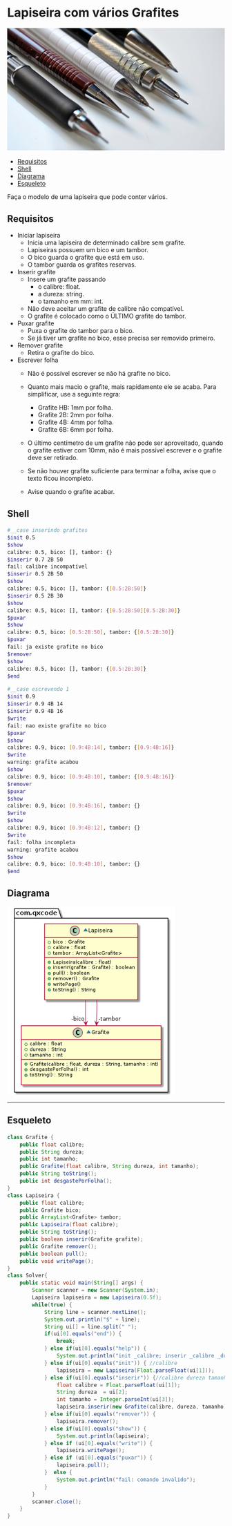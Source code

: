 # Lapiseira com vários Grafites
![](figura.jpg)

<!--TOC_BEGIN-->
- [Requisitos](#requisitos)
- [Shell](#shell)
- [Diagrama](#diagrama)
- [Esqueleto](#esqueleto)
<!--TOC_END-->

Faça o modelo de uma lapiseira que pode conter vários.

## Requisitos
- Iniciar lapiseira
    - Inicia uma lapiseira de determinado calibre sem grafite.
    - Lapiseiras possuem um bico e um tambor.
    - O bico guarda o grafite que está em uso. 
    - O tambor guarda os grafites reservas.
- Inserir grafite
    - Insere um grafite passando
        - o calibre: float.
        - a dureza: string.
        - o tamanho em mm: int.
    - Não deve aceitar um grafite de calibre não compatível.
    - O grafite é colocado como o ÚLTIMO grafite do tambor.
- Puxar grafite
    - Puxa o grafite do tambor para o bico.
    - Se já tiver um grafite no bico, esse precisa ser removido primeiro.
- Remover grafite
    - Retira o grafite do bico.
- Escrever folha
    - Não é possível escrever se não há grafite no bico.
    - Quanto mais macio o grafite, mais rapidamente ele se acaba. Para simplificar, use a seguinte regra:
        - Grafite HB: 1mm por folha.
        - Grafite 2B: 2mm por folha.
        - Grafite 4B: 4mm por folha.
        - Grafite 6B: 6mm por folha.
        
    - O último centímetro de um grafite não pode ser aproveitado, quando o grafite estiver com 10mm, não é mais possível escrever e o grafite deve ser retirado.
    - Se não houver grafite suficiente para terminar a folha, avise que o texto ficou incompleto.
    - Avise quando o grafite acabar.


## Shell

```bash
#__case inserindo grafites
$init 0.5
$show
calibre: 0.5, bico: [], tambor: {}
$inserir 0.7 2B 50
fail: calibre incompatível
$inserir 0.5 2B 50
$show
calibre: 0.5, bico: [], tambor: {[0.5:2B:50]}
$inserir 0.5 2B 30
$show
calibre: 0.5, bico: [], tambor: {[0.5:2B:50][0.5:2B:30]}
$puxar
$show
calibre: 0.5, bico: [0.5:2B:50], tambor: {[0.5:2B:30]}
$puxar
fail: ja existe grafite no bico
$remover
$show
calibre: 0.5, bico: [], tambor: {[0.5:2B:30]}
$end
```


```bash
#__case escrevendo 1
$init 0.9
$inserir 0.9 4B 14
$inserir 0.9 4B 16
$write
fail: nao existe grafite no bico
$puxar
$show
calibre: 0.9, bico: [0.9:4B:14], tambor: {[0.9:4B:16]}
$write
warning: grafite acabou
$show
calibre: 0.9, bico: [0.9:4B:10], tambor: {[0.9:4B:16]}
$remover
$puxar
$show
calibre: 0.9, bico: [0.9:4B:16], tambor: {}
$write
$show
calibre: 0.9, bico: [0.9:4B:12], tambor: {}
$write
fail: folha incompleta
warning: grafite acabou
$show
calibre: 0.9, bico: [0.9:4B:10], tambor: {}
$end
```


## Diagrama

![](diagrama.png)


***
## Esqueleto

<!--FILTER Solver.java java-->
```java
class Grafite {
    public float calibre;
    public String dureza;
    public int tamanho;
    public Grafite(float calibre, String dureza, int tamanho);
    public String toString();
    public int desgastePorFolha();
}
class Lapiseira {
    public float calibre;
    public Grafite bico;
    public ArrayList<Grafite> tambor;
    public Lapiseira(float calibre);
    public String toString();
    public boolean inserir(Grafite grafite);
    public Grafite remover();
    public boolean pull();
    public void writePage();
}
class Solver{
    public static void main(String[] args) {
        Scanner scanner = new Scanner(System.in);
        Lapiseira lapiseira = new Lapiseira(0.5f);
        while(true) {
            String line = scanner.nextLine();
            System.out.println("$" + line);
            String ui[] = line.split(" ");
            if(ui[0].equals("end")) {
                break;
            } else if(ui[0].equals("help")) {
                System.out.println("init _calibre; inserir _calibre _dureza _tamanho; remover; writePage _folhas");
            } else if(ui[0].equals("init")) { //calibre
                lapiseira = new Lapiseira(Float.parseFloat(ui[1]));
            } else if(ui[0].equals("inserir")) {//calibre dureza tamanho
                float calibre = Float.parseFloat(ui[1]);
                String dureza  = ui[2];
                int tamanho = Integer.parseInt(ui[3]);
                lapiseira.inserir(new Grafite(calibre, dureza, tamanho));
            } else if(ui[0].equals("remover")) {
                lapiseira.remover();
            } else if(ui[0].equals("show")) {
                System.out.println(lapiseira);
            } else if (ui[0].equals("write")) {
                lapiseira.writePage();
            } else if (ui[0].equals("puxar")) {
                lapiseira.pull();
            }  else {
                System.out.println("fail: comando invalido");
            }
        }
        scanner.close();
    }
}
```
<!--FILTER_END-->
